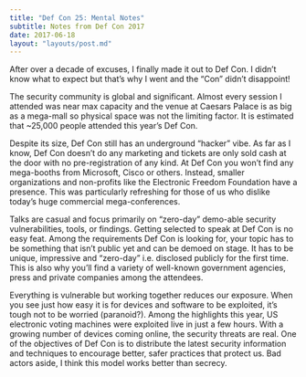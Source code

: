 ```yaml
---
title: "Def Con 25: Mental Notes"
subtitle: Notes from Def Con 2017
date: 2017-06-18
layout: "layouts/post.md"
---
```


After over a decade of excuses, I finally made it out to Def Con. I didn’t know what to expect but that’s why I went and the “Con” didn’t disappoint!

The security community is global and significant. Almost every session I attended was near max capacity and the venue at Caesars Palace is as big as a mega-mall so physical space was not the limiting factor. It is estimated that ~25,000 people attended this year’s Def Con.

Despite its size, Def Con still has an underground “hacker” vibe. As far as I know, Def Con doesn’t do any marketing and tickets are only sold cash at the door with no pre-registration of any kind. At Def Con you won’t find any mega-booths from Microsoft, Cisco or others. Instead, smaller organizations and non-profits like the Electronic Freedom Foundation have a presence. This was particularly refreshing for those of us who dislike today’s huge commercial mega-conferences.

Talks are casual and focus primarily on “zero-day” demo-able security vulnerabilities, tools, or findings. Getting selected to speak at Def Con is no easy feat. Among the requirements Def Con is looking for, your topic has to be something that isn’t public yet and can be demoed on stage. It has to be unique, impressive and “zero-day” i.e. disclosed publicly for the first time. This is also why you’ll find a variety of well-known government agencies, press and private companies among the attendees.

Everything is vulnerable but working together reduces our exposure. When you see just how easy it is for devices and software to be exploited, it’s tough not to be worried (paranoid?). Among the highlights this year, US electronic voting machines were exploited live in just a few hours. With a growing number of devices coming online, the security threats are real. One of the objectives of Def Con is to distribute the latest security information and techniques to encourage better, safer practices that protect us. Bad actors aside, I think this model works better than secrecy.
